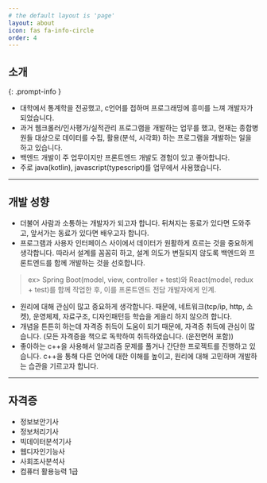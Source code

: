 ```yaml
---
# the default layout is 'page'
layout: about 
icon: fas fa-info-circle
order: 4
---
```


## 소개
{: .prompt-info }
- 대학에서 통계학을 전공했고, c언어를 접하며 프로그래밍에 흥미를 느껴 개발자가 되었습니다.
- 과거 웹크롤러/인사평가/실적관리 프로그램을 개발하는 업무를 했고, 현재는 종합병원들 대상으로 데이터를 수집, 활용(분석, 시각화) 하는 프로그램을 개발하는 일을 하고 있습니다.
- 백엔드 개발이 주 업무이지만 프론트엔드 개발도 경험이 있고 좋아합니다.
- 주로 java(kotlin), javascript(typescript)를 업무에서 사용했습니다.

---
## 개발 성향
- 더불어 사람과 소통하는 개발자가 되고자 합니다. 뒤쳐지는 동료가 있다면 도와주고, 앞서가는 동료가 있다면 배우고자 합니다.
- 프로그램과 사용자 인터페이스 사이에서 데이터가 원활하게 흐르는 것을 중요하게 생각합니다. 따라서 설계를 꼼꼼히 하고, 설계 의도가 변질되지 않도록 백엔드와 프론트엔드를 함께 개발하는 것을 선호합니다.
> ex> Spring Boot(model, view, controller + test)와 React(model, redux + test)를 함께 작업한 후, 이를 프론트엔드 전담 개발자에게 인계.
- 원리에 대해 관심이 많고 중요하게 생각합니다. 때문에, 네트워크(tcp/ip, http, 소켓), 운영체제, 자료구조, 디자인패턴등 학습을 게을리 하지 않으려 합니다.
- 개념을 튼튼히 하는데 자격증 취득이 도움이 되기 때문에, 자격증 취득에 관심이 많습니다. (모든 자격증을 책으로 독학하여 취득하였습니다. (운전면허 포함))
- 좋아하는 c++을 사용해서 알고리즘 문제를 풀거나 간단한 프로젝트를 진행하고 있습니다. c++을 통해 다른 언어에 대한 이해를 높이고, 원리에 대해 고민하며 개발하는 습관을 기르고자 합니다.
 
--- 
## 자격증
- 정보보안기사
- 정보처리기사
- 빅데이터분석기사
- 웹디자인기능사
- 사회조사분석사
- 컴퓨터 활용능력 1급
